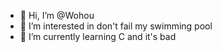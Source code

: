 - 👋 Hi, I’m @Wohou
- 👀 I’m interested in don't fail my swimming pool 
- 🌱 I’m currently learning C and it's bad 


<!---
Wohou/Wohou is a ✨ special ✨ repository because its `README.md` (this file) appears on your GitHub profile.
You can click the Preview link to take a look at your changes.
--->
